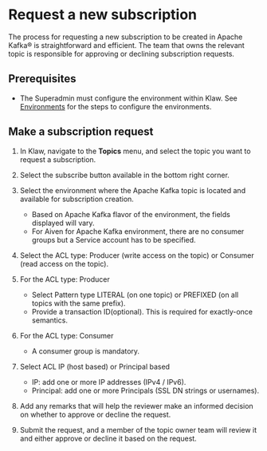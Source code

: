 # Request a new subscription

The process for requesting a new subscription to be created in Apache Kafka® is
straightforward and efficient. The team that owns the relevant topic is
responsible for approving or declining subscription requests.

## Prerequisites

- The Superadmin must configure the environment within Klaw. See
  [Environments](../../cluster-management/clusters-environments/index.md) for the steps to configure the environments.

## Make a subscription request

1. In Klaw, navigate to the **Topics** menu, and select the topic you
   want to request a subscription.

2. Select the subscribe button available in the bottom right corner.

3. Select the environment where the Apache Kafka topic is located and available for subscription creation.

   - Based on Apache Kafka flavor of the environment, the fields
     displayed will vary.
   - For Aiven for Apache Kafka environment, there are no
     consumer groups but a Service account has to be specified.

4. Select the ACL type: Producer (write access on the topic) or
   Consumer (read access on the topic).

5. For the ACL type: Producer

   - Select Pattern type LITERAL (on one topic) or PREFIXED (on
     all topics with the same prefix).
   - Provide a transaction ID(optional). This is required for
     exactly-once semantics.

6. For the ACL type: Consumer

   - A consumer group is mandatory.

7. Select ACL IP (host based) or Principal based

   - IP: add one or more IP addresses (IPv4 / IPv6).
   - Principal: add one or more Principals (SSL DN strings or
     usernames).

8. Add any remarks that will help the reviewer make an informed
   decision on whether to approve or decline the request.

9. Submit the request, and a member of the topic owner team will review
   it and either approve or decline it based on the request.

